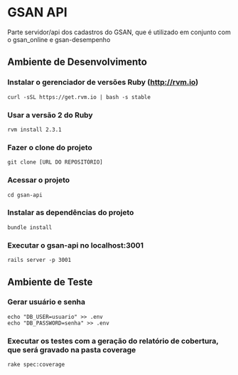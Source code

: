 # GSAN API

Parte servidor/api dos cadastros do GSAN, que é utilizado em conjunto com o gsan_online e gsan-desempenho

## Ambiente de Desenvolvimento

### Instalar o gerenciador de versões Ruby (http://rvm.io)
    curl -sSL https://get.rvm.io | bash -s stable
    
### Usar a versão 2 do Ruby
    rvm install 2.3.1

### Fazer o clone do projeto
    git clone [URL DO REPOSITÓRIO]

### Acessar o projeto
    cd gsan-api

### Instalar as dependências do projeto
    bundle install

### Executar o gsan-api no localhost:3001
    rails server -p 3001

## Ambiente de Teste

### Gerar usuário e senha
    echo "DB_USER=usuario" >> .env
    echo "DB_PASSWORD=senha" >> .env

### Executar os testes com a geração do relatório de cobertura, que será gravado na pasta coverage
    rake spec:coverage
